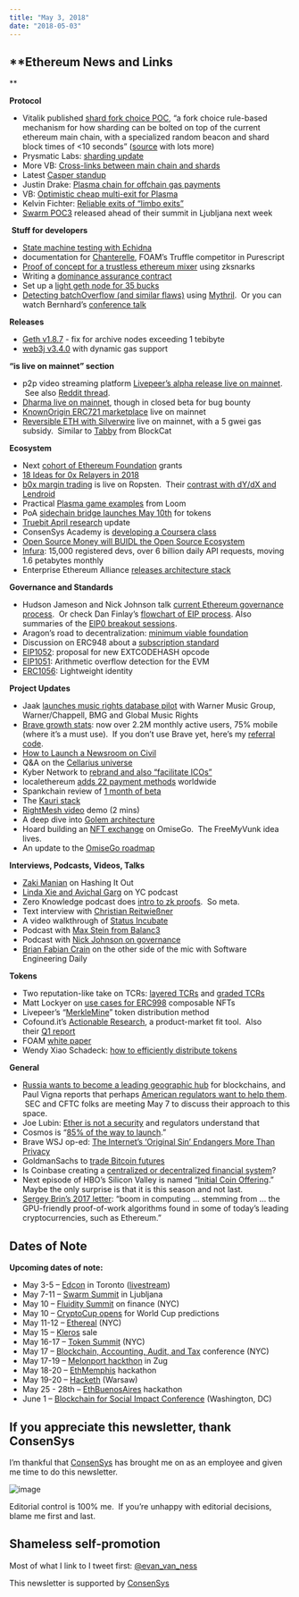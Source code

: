 ```yaml
---
title: "May 3, 2018"
date: "2018-05-03"
---
```


## **Ethereum News and Links  
**

**Protocol**

- Vitalik published [shard fork choice POC](https://t.umblr.com/redirect?z=https%3A%2F%2Fgithub.com%2Fethereum%2Fresearch%2Ftree%2Fmaster%2Fsharding_fork_choice_poc&t=MTU1OTM4NDU3YWFlYzU5OGQzOGJhMmJhM2VkZTY5MWQyMzcyMjY4MSxqTWxhc09Tbw%3D%3D&b=t%3AQ8svKXOQOFn4j1wJ-IeWRA&p=https%3A%2F%2Fwww.weekinethereum.com%2Fpost%2F173550464688%2Fmay-3-2018&m=0), “a fork choice rule-based mechanism for how sharding can be bolted on top of the current ethereum main chain, with a specialized random beacon and shard block times of <10 seconds” ([source](https://t.umblr.com/redirect?z=https%3A%2F%2Fwww.reddit.com%2Fr%2Fethereum%2Fcomments%2F8g1q55%2Fvitalik_teases_sharding_release_on_twitter%2Fdy85pq0%2F%3Fcontext%3D3&t=ZmYxYmI1NDlhMjkwM2Y0Y2RkNWQyZmEwYmE3ZDM4ZDQzYWMwM2M2NixqTWxhc09Tbw%3D%3D&b=t%3AQ8svKXOQOFn4j1wJ-IeWRA&p=https%3A%2F%2Fwww.weekinethereum.com%2Fpost%2F173550464688%2Fmay-3-2018&m=0) with lots more)
- Prysmatic Labs: [sharding update](https://t.umblr.com/redirect?z=https%3A%2F%2Fmedium.com%2Fprysmatic-labs%2Fethereum-sharding-biweekly-development-update-3-prysmatic-labs-fdf07b6400a2&t=NjQ2Zjc1YWU2MWI5YzJiNWFlNTM2OTc1NDgxZmU5N2M4NDc3MGE0NSxqTWxhc09Tbw%3D%3D&b=t%3AQ8svKXOQOFn4j1wJ-IeWRA&p=https%3A%2F%2Fwww.weekinethereum.com%2Fpost%2F173550464688%2Fmay-3-2018&m=0)
- More VB: [Cross-links between main chain and shards](https://t.umblr.com/redirect?z=https%3A%2F%2Fethresear.ch%2Ft%2Fcross-links-between-main-chain-and-shards%2F1860&t=NmU4MmQzYWRkNmY4MmI1ODI3MzRhMjIyYmY1MzFlZDQ0MjMwMTZlNCxqTWxhc09Tbw%3D%3D&b=t%3AQ8svKXOQOFn4j1wJ-IeWRA&p=https%3A%2F%2Fwww.weekinethereum.com%2Fpost%2F173550464688%2Fmay-3-2018&m=0)
- Latest [Casper standup](https://t.umblr.com/redirect?z=https%3A%2F%2Fwww.youtube.com%2Fwatch%3Fv%3DMhTdIRMBJFA&t=ZDZmZWFhNmE5MDVjMWUzNzVlZTZjMmJhOGRjNGYzOTk4Y2ZhODE4MixqTWxhc09Tbw%3D%3D&b=t%3AQ8svKXOQOFn4j1wJ-IeWRA&p=https%3A%2F%2Fwww.weekinethereum.com%2Fpost%2F173550464688%2Fmay-3-2018&m=0)
- Justin Drake: [Plasma chain for offchain gas payments](https://t.umblr.com/redirect?z=https%3A%2F%2Fethresear.ch%2Ft%2Fplasma-chain-for-offchain-gas-payments%2F1859&t=ZjA1MmI4NWEyYWQ2YmNkMjkwODcyNzhhMTRiMTE4N2MzMzA4NWYyOCxqTWxhc09Tbw%3D%3D&b=t%3AQ8svKXOQOFn4j1wJ-IeWRA&p=https%3A%2F%2Fwww.weekinethereum.com%2Fpost%2F173550464688%2Fmay-3-2018&m=0)
- VB: [Optimistic cheap multi-exit for Plasma](https://t.umblr.com/redirect?z=https%3A%2F%2Fethresear.ch%2Ft%2Foptimistic-cheap-multi-exit-for-plasma-cash-or-mvp%2F1893&t=OTJlNTU4ZjNkNDZlNWUyMjM4ZDI0N2M3NWJlMTY4ODcyMjdjYmFhNCxqTWxhc09Tbw%3D%3D&b=t%3AQ8svKXOQOFn4j1wJ-IeWRA&p=https%3A%2F%2Fwww.weekinethereum.com%2Fpost%2F173550464688%2Fmay-3-2018&m=0)
- Kelvin Fichter: [Reliable exits of “limbo exits”](https://t.umblr.com/redirect?z=https%3A%2F%2Fethresear.ch%2Ft%2Freliable-exits-of-withheld-in-flight-transactions-limbo-exits%2F1901&t=YjVjMGY3Y2Q1NTkxOTZhNWFhOTRmOWNlYTNhNTM3NzY1ZmM0MmNiMixqTWxhc09Tbw%3D%3D&b=t%3AQ8svKXOQOFn4j1wJ-IeWRA&p=https%3A%2F%2Fwww.weekinethereum.com%2Fpost%2F173550464688%2Fmay-3-2018&m=0)
- [Swarm POC3](https://t.umblr.com/redirect?z=https%3A%2F%2Fgithub.com%2Fethersphere%2Fgo-ethereum%2Fwiki%2Fswarm-POC3&t=MmI0MzllMThlYzc4OWUyMDYxZTVkN2U4ODA0Yjk4ODQ3MzMxZTBiYyxqTWxhc09Tbw%3D%3D&b=t%3AQ8svKXOQOFn4j1wJ-IeWRA&p=https%3A%2F%2Fwww.weekinethereum.com%2Fpost%2F173550464688%2Fmay-3-2018&m=0) released ahead of their summit in Ljubljana next week

 **Stuff for developers**

- [State machine testing with Echidna](https://t.umblr.com/redirect?z=https%3A%2F%2Fblog.trailofbits.com%2F2018%2F05%2F03%2Fstate-machine-testing-with-echidna%2F&t=NGI0NDU3YWM4MjY5MjhiODdmMTY1M2FlZjI0OGQ4YmNhNzUzYmVjNyxqTWxhc09Tbw%3D%3D&b=t%3AQ8svKXOQOFn4j1wJ-IeWRA&p=https%3A%2F%2Fwww.weekinethereum.com%2Fpost%2F173550464688%2Fmay-3-2018&m=0)
- documentation for [Chanterelle](https://t.umblr.com/redirect?z=https%3A%2F%2Fchanterelle.readthedocs.io%2Fen%2Fstable%2F&t=MWVkZTFhMDQyYmYxNjlkM2FiM2FkMTY3Mzk0MmQ0NGVlMDc4MTZiYSxqTWxhc09Tbw%3D%3D&b=t%3AQ8svKXOQOFn4j1wJ-IeWRA&p=https%3A%2F%2Fwww.weekinethereum.com%2Fpost%2F173550464688%2Fmay-3-2018&m=0), FOAM’s Truffle competitor in Purescript
- [Proof of concept for a trustless ethereum mixer](https://t.umblr.com/redirect?z=https%3A%2F%2Fgithub.com%2FbarryWhiteHat%2Fmiximus&t=NzRlMDFlNGEyZTk4YWYxZjI0NmU3NDFkYzM1ZjY5Mzg2MTU5ZDgzNCxqTWxhc09Tbw%3D%3D&b=t%3AQ8svKXOQOFn4j1wJ-IeWRA&p=https%3A%2F%2Fwww.weekinethereum.com%2Fpost%2F173550464688%2Fmay-3-2018&m=0) using zksnarks
- Writing a [dominance assurance contract](https://t.umblr.com/redirect?z=https%3A%2F%2Fprogramtheblockchain.com%2Fposts%2F2018%2F05%2F01%2Fwriting-a-dominant-assurance-contract%2F&t=MzU2YWIyMDA1YzQ3OTQ3N2RhNTM0NzE2ZmIyMWNlOGY2OTU2MDVkOCxqTWxhc09Tbw%3D%3D&b=t%3AQ8svKXOQOFn4j1wJ-IeWRA&p=https%3A%2F%2Fwww.weekinethereum.com%2Fpost%2F173550464688%2Fmay-3-2018&m=0)
- Set up a [light geth node for 35 bucks](https://t.umblr.com/redirect?z=https%3A%2F%2Fmedium.com%2Fcoinmonks%2Fgoing-fully-decentralized-on-the-cheap-33e6e718131a&t=YWFlNDkzNDdkOWE0YjRmOWM1ZWM3MDg4MmI4ZmYwYjQxZDk4YzI5MyxqTWxhc09Tbw%3D%3D&b=t%3AQ8svKXOQOFn4j1wJ-IeWRA&p=https%3A%2F%2Fwww.weekinethereum.com%2Fpost%2F173550464688%2Fmay-3-2018&m=0)
- [Detecting batchOverflow (and similar flaws)](https://t.umblr.com/redirect?z=https%3A%2F%2Fmedia.consensys.net%2Fdetecting-batchoverflow-and-similar-flaws-in-ethereum-smart-contracts-93cf5a5aaac8&t=NjAwZmQ3ODkwNDVkMzZiNThlNTQxZWM0YzBjMjEyN2U5YzBjY2U2MixqTWxhc09Tbw%3D%3D&b=t%3AQ8svKXOQOFn4j1wJ-IeWRA&p=https%3A%2F%2Fwww.weekinethereum.com%2Fpost%2F173550464688%2Fmay-3-2018&m=0) using [Mythril](https://t.umblr.com/redirect?z=https%3A%2F%2Fgithub.com%2FConsenSys%2Fmythril&t=Yzc2MjI0ZWM2Yzg5MzZmM2Y5NDc2NmEwZmQwY2NiOTBmZDY3M2E5MixqTWxhc09Tbw%3D%3D&b=t%3AQ8svKXOQOFn4j1wJ-IeWRA&p=https%3A%2F%2Fwww.weekinethereum.com%2Fpost%2F173550464688%2Fmay-3-2018&m=0).  Or you can watch Bernhard’s [conference talk](https://t.umblr.com/redirect?z=https%3A%2F%2Fwww.youtube.com%2Fwatch%3Fv%3Diqf6epACgds&t=NTcxMzNlODY3NjJlMTA1Y2E0Mzk0MTM1NDZhZGZlNzI1YjUyM2VjNixqTWxhc09Tbw%3D%3D&b=t%3AQ8svKXOQOFn4j1wJ-IeWRA&p=https%3A%2F%2Fwww.weekinethereum.com%2Fpost%2F173550464688%2Fmay-3-2018&m=0)

**Releases**

- [Geth v1.8.7](https://t.umblr.com/redirect?z=https%3A%2F%2Fgithub.com%2Fethereum%2Fgo-ethereum%2Freleases%2Ftag%2Fv1.8.7&t=NzQyZWEwOTIzYWQ5NjU4NWZhOTA3MmQ1ZWIyMTkxOTdlNThiMWI2NSxqTWxhc09Tbw%3D%3D&b=t%3AQ8svKXOQOFn4j1wJ-IeWRA&p=https%3A%2F%2Fwww.weekinethereum.com%2Fpost%2F173550464688%2Fmay-3-2018&m=0) - fix for archive nodes exceeding 1 tebibyte
- [web3j v3.4.0](https://t.umblr.com/redirect?z=https%3A%2F%2Fgithub.com%2Fweb3j%2Fweb3j%2Freleases%2Ftag%2Fv3.4.0&t=YTYxMDI3MTFmMDhlMDYzOTY5ZjcwZGViMzdiNDVlNjQyOTA0Y2Y5OCxqTWxhc09Tbw%3D%3D&b=t%3AQ8svKXOQOFn4j1wJ-IeWRA&p=https%3A%2F%2Fwww.weekinethereum.com%2Fpost%2F173550464688%2Fmay-3-2018&m=0) with dynamic gas support

**“is live on mainnet” section**

- p2p video streaming platform [Livepeer’s alpha release live on mainnet](https://t.umblr.com/redirect?z=https%3A%2F%2Fmedium.com%2Flivepeer-blog%2Flaunching-the-livepeer-network-50dc7be7840&t=N2ExNTUwMzhhZTBhOGRjMjBjNGQ4MTE1YjhkYTIzMmViMDAwYjM0ZixqTWxhc09Tbw%3D%3D&b=t%3AQ8svKXOQOFn4j1wJ-IeWRA&p=https%3A%2F%2Fwww.weekinethereum.com%2Fpost%2F173550464688%2Fmay-3-2018&m=0).  See also [Reddit thread](https://t.umblr.com/redirect?z=https%3A%2F%2Fwww.reddit.com%2Fr%2Fethereum%2Fcomments%2F8galpd%2Flivepeer_decentralized_live_streaming_just_went%2F&t=ZDNhNzA3ZDBhMWQ4MjZlZjE4ZmM5MWUwYjQ0N2FhNTEzZDA4Y2RiYixqTWxhc09Tbw%3D%3D&b=t%3AQ8svKXOQOFn4j1wJ-IeWRA&p=https%3A%2F%2Fwww.weekinethereum.com%2Fpost%2F173550464688%2Fmay-3-2018&m=0).
- [Dharma live on mainnet](https://t.umblr.com/redirect?z=https%3A%2F%2Fblog.dharma.io%2Fdharma-community-update-1-may-2018-fe194b1d119d&t=YzAzYTkzNmRjOWY0MmE3MDI5N2UwOGQ0YjdlNTY0OWRiZTVjMGJhMCxqTWxhc09Tbw%3D%3D&b=t%3AQ8svKXOQOFn4j1wJ-IeWRA&p=https%3A%2F%2Fwww.weekinethereum.com%2Fpost%2F173550464688%2Fmay-3-2018&m=0), though in closed beta for bug bounty
- [KnownOrigin ERC721 marketplace](https://t.umblr.com/redirect?z=https%3A%2F%2Fwww.reddit.com%2Fr%2Fethdev%2Fcomments%2F8g826w%2Fknownorigin_launches_a_erc721_compliant_digital%2F&t=ZTE1ZmNlYjk4NjA5NzUyZjI5ZmU1ZjY5NmFhYTdiNzdkY2M0MmUxZixqTWxhc09Tbw%3D%3D&b=t%3AQ8svKXOQOFn4j1wJ-IeWRA&p=https%3A%2F%2Fwww.weekinethereum.com%2Fpost%2F173550464688%2Fmay-3-2018&m=0) live on mainnet
- [Reversible ETH with Silverwire](https://t.umblr.com/redirect?z=https%3A%2F%2Finfo.silverwire.io%2F&t=MTdlNDk1ZDg1NzY3ZjcxNjgwZTJmMGY3ZTk4MmNiMzk0MzkzNDU3YyxqTWxhc09Tbw%3D%3D&b=t%3AQ8svKXOQOFn4j1wJ-IeWRA&p=https%3A%2F%2Fwww.weekinethereum.com%2Fpost%2F173550464688%2Fmay-3-2018&m=0) live on mainnet, with a 5 gwei gas subsidy.  Similar to [Tabby](https://t.umblr.com/redirect?z=https%3A%2F%2Ftabby.io%2F&t=ZmNjZWU5YTMwMjMzNjU5MDY0NjU5Zjg4ZDQwNTU4ZjQ2MTYxNTEwZSxqTWxhc09Tbw%3D%3D&b=t%3AQ8svKXOQOFn4j1wJ-IeWRA&p=https%3A%2F%2Fwww.weekinethereum.com%2Fpost%2F173550464688%2Fmay-3-2018&m=0) from BlockCat

**Ecosystem**

- Next [cohort of Ethereum Foundation](https://t.umblr.com/redirect?z=https%3A%2F%2Fblog.ethereum.org%2F2018%2F05%2F02%2Fannouncing-may-2018-cohort-ef-grants%2F&t=ZDZkODlhNTFlZjlhZjhjYWEzMDNhY2E0ZDI4NDY2OGM1MmQ1Y2M1MyxqTWxhc09Tbw%3D%3D&b=t%3AQ8svKXOQOFn4j1wJ-IeWRA&p=https%3A%2F%2Fwww.weekinethereum.com%2Fpost%2F173550464688%2Fmay-3-2018&m=0) grants
- [18 Ideas for 0x Relayers in 2018](https://t.umblr.com/redirect?z=https%3A%2F%2Fblog.0xproject.com%2F18-ideas-for-0x-relayers-in-2018-80a1498b955f&t=NWU2MmRmM2RjZDhiZDE0ZDAzNWM3YzMyNzBhYjkzMjlhYzIzYzY0YSxqTWxhc09Tbw%3D%3D&b=t%3AQ8svKXOQOFn4j1wJ-IeWRA&p=https%3A%2F%2Fwww.weekinethereum.com%2Fpost%2F173550464688%2Fmay-3-2018&m=0)
- [b0x margin trading](https://t.umblr.com/redirect?z=https%3A%2F%2Fportal.b0x.network%2Forders%2F&t=ZTJjOTBjNzljMWMyOWFlMjJjODg1NzI2NjIxNzY1ZTIzYjAyMmE4MSxqTWxhc09Tbw%3D%3D&b=t%3AQ8svKXOQOFn4j1wJ-IeWRA&p=https%3A%2F%2Fwww.weekinethereum.com%2Fpost%2F173550464688%2Fmay-3-2018&m=0) is live on Ropsten.  Their [contrast with dY/dX and Lendroid](https://t.umblr.com/redirect?z=https%3A%2F%2Fmedium.com%2F%40b0xNet%2Fassessment-of-developing-solutions-f26d831f8042&t=ODZmZjM3MzgxZTI0NjM2YjdiZGU1ZjE1ZjA3NGRiZjFmZjBlMGQ4ZSxqTWxhc09Tbw%3D%3D&b=t%3AQ8svKXOQOFn4j1wJ-IeWRA&p=https%3A%2F%2Fwww.weekinethereum.com%2Fpost%2F173550464688%2Fmay-3-2018&m=0)
- Practical [Plasma game examples](https://t.umblr.com/redirect?z=https%3A%2F%2Fmedium.com%2Floom-network%2Fpractical-plasma-volume-i-gaming-9cfd3f971734&t=OGEzNzkwOGFiYmE2NzVjYjJjMDIxZDRhN2NiMDdjNDNlMjVhZWI0ZCxqTWxhc09Tbw%3D%3D&b=t%3AQ8svKXOQOFn4j1wJ-IeWRA&p=https%3A%2F%2Fwww.weekinethereum.com%2Fpost%2F173550464688%2Fmay-3-2018&m=0) from Loom
- PoA [sidechain bridge launches May 10th](https://t.umblr.com/redirect?z=https%3A%2F%2Fmedium.com%2Fpoa-network%2Fintroducing-poa-bridge-and-poa20-55d8b78058ac&t=ZWNmZjNmOGY4MDZjYzA5N2I1OTU5OTVmNDMwNmE0NWYzZDJkODU1MSxqTWxhc09Tbw%3D%3D&b=t%3AQ8svKXOQOFn4j1wJ-IeWRA&p=https%3A%2F%2Fwww.weekinethereum.com%2Fpost%2F173550464688%2Fmay-3-2018&m=0) for tokens
- [Truebit April research](https://t.umblr.com/redirect?z=https%3A%2F%2Fmedium.com%2Ftruebit%2Ftruebit-april-update-9922c477b2c1&t=ZjUwYTI4YTc0NzRjMDIyODM2NGU1NTIyZDY5NmY1ZDA3MWRjNDJiYSxqTWxhc09Tbw%3D%3D&b=t%3AQ8svKXOQOFn4j1wJ-IeWRA&p=https%3A%2F%2Fwww.weekinethereum.com%2Fpost%2F173550464688%2Fmay-3-2018&m=0) update
- ConsenSys Academy is [developing a Coursera class](https://t.umblr.com/redirect?z=https%3A%2F%2Fmedium.com%2F%40Cons_Academy%2Fconsensys-signs-partnership-with-coursera-to-offer-foundational-blockchain-course-b4e963a1823e&t=MWM1YzU1ZDdmZTUxMWViNmQ5NjlmZTlkMzAyZjJmYmFmYTlmNDc3MixqTWxhc09Tbw%3D%3D&b=t%3AQ8svKXOQOFn4j1wJ-IeWRA&p=https%3A%2F%2Fwww.weekinethereum.com%2Fpost%2F173550464688%2Fmay-3-2018&m=0)
- [Open Source Money will BUIDL the Open Source Ecosystem](https://t.umblr.com/redirect?z=https%3A%2F%2Fmedium.com%2Fgitcoin%2Fopen-source-money-will-buidl-the-open-source-ecosystem-f4169def8748&t=YzJhMzljNTUzYzJjNGY1MGMxZGQ5Nzg4ODYxMWJjYzYwNDNmYmU3NSxqTWxhc09Tbw%3D%3D&b=t%3AQ8svKXOQOFn4j1wJ-IeWRA&p=https%3A%2F%2Fwww.weekinethereum.com%2Fpost%2F173550464688%2Fmay-3-2018&m=0)
- [Infura](https://t.umblr.com/redirect?z=https%3A%2F%2Fmedia.consensys.net%2Fwhy-infura-is-the-secret-weapon-of-ethereum-infrastructure-af6fc7c77052&t=ODI2Y2ZjMGZmMmQ1NTM5ZTk4NDkyNTAzYjQ1ZmIwZTkzNzY0MDNlOSxqTWxhc09Tbw%3D%3D&b=t%3AQ8svKXOQOFn4j1wJ-IeWRA&p=https%3A%2F%2Fwww.weekinethereum.com%2Fpost%2F173550464688%2Fmay-3-2018&m=0): 15,000 registered devs, over 6 billion daily API requests, moving 1.6 petabytes monthly
- Enterprise Ethereum Alliance [releases architecture stack](https://t.umblr.com/redirect?z=https%3A%2F%2Fentethalliance.org%2Fenterprise-ethereum-alliance-advances-web-3-0-era-public-release-enterprise-ethereum-architecture-stack%2F&t=YTU0ZDNmNzNkMDRlYTgwZDQ5MjBlZTZkYTNlZWUxZTdlMzEyMGY1NixqTWxhc09Tbw%3D%3D&b=t%3AQ8svKXOQOFn4j1wJ-IeWRA&p=https%3A%2F%2Fwww.weekinethereum.com%2Fpost%2F173550464688%2Fmay-3-2018&m=0)

**Governance and Standards**

- Hudson Jameson and Nick Johnson talk [current Ethereum governance process](https://t.umblr.com/redirect?z=https%3A%2F%2Fwww.youtube.com%2Fwatch%3Fv%3DVJ3r52T7HV8&t=MTljMjNlNjkzNjdjZmNlODMxZGM1ZjFmYzYzYTAzZTY5YzJjNjQ0YyxqTWxhc09Tbw%3D%3D&b=t%3AQ8svKXOQOFn4j1wJ-IeWRA&p=https%3A%2F%2Fwww.weekinethereum.com%2Fpost%2F173550464688%2Fmay-3-2018&m=0).  Or check Dan Finlay’s [flowchart of EIP process](https://t.umblr.com/redirect?z=https%3A%2F%2Fpbs.twimg.com%2Fmedia%2FDcKW-GlXUAAMsR0.jpg%3Alarge&t=ZDYxNzkyNjgxZjU3YWI5MDBhZDNhNDkxM2I1ZTNmYmViMzEyYmYwYixqTWxhc09Tbw%3D%3D&b=t%3AQ8svKXOQOFn4j1wJ-IeWRA&p=https%3A%2F%2Fwww.weekinethereum.com%2Fpost%2F173550464688%2Fmay-3-2018&m=0). Also summaries of the [EIP0 breakout sessions](https://t.umblr.com/redirect?z=https%3A%2F%2Fwww.youtube.com%2Fwatch%3Fv%3DAe-yPzqHJ1Q&t=NjA2YzA5OTFiYzc4ZWNkNzg1Yzk0MmJmZDhhM2UyZjRiZDM1OTAxMSxqTWxhc09Tbw%3D%3D&b=t%3AQ8svKXOQOFn4j1wJ-IeWRA&p=https%3A%2F%2Fwww.weekinethereum.com%2Fpost%2F173550464688%2Fmay-3-2018&m=0).
- Aragon’s road to decentralization: [minimum viable foundation](https://t.umblr.com/redirect?z=https%3A%2F%2Fblog.aragon.one%2Fdecentralizing-aragons-development-ii-minimum-viable-foundation-8ec1f9a13ebc&t=MmIxYWRkNTdmZWVmYWYzODI4YmYyNmU3ZTA5YTFhZmQ4ZjEwYjI4YixqTWxhc09Tbw%3D%3D&b=t%3AQ8svKXOQOFn4j1wJ-IeWRA&p=https%3A%2F%2Fwww.weekinethereum.com%2Fpost%2F173550464688%2Fmay-3-2018&m=0)
- Discussion on ERC948 about a [subscription standard](https://t.umblr.com/redirect?z=https%3A%2F%2Fgithub.com%2Fethereum%2FEIPs%2Fissues%2F948&t=M2EzM2UxYzNjN2MwYTU0NGVjMTM0Y2Y1ZmUzZWUxMTg2ZTg0OWQ0MSxqTWxhc09Tbw%3D%3D&b=t%3AQ8svKXOQOFn4j1wJ-IeWRA&p=https%3A%2F%2Fwww.weekinethereum.com%2Fpost%2F173550464688%2Fmay-3-2018&m=0)
- [EIP1052](https://t.umblr.com/redirect?z=https%3A%2F%2Fgithub.com%2Fethereum%2FEIPs%2Fpull%2F1052&t=MTFjOWYxODBkODNmZjg0N2E3ZjQ5YTAyZWMxYTlhZjBkM2UyYThjZixqTWxhc09Tbw%3D%3D&b=t%3AQ8svKXOQOFn4j1wJ-IeWRA&p=https%3A%2F%2Fwww.weekinethereum.com%2Fpost%2F173550464688%2Fmay-3-2018&m=0): proposal for new EXTCODEHASH opcode
- [EIP1051](https://t.umblr.com/redirect?z=https%3A%2F%2Fgithub.com%2Fethereum%2FEIPs%2Fpull%2F1051&t=MDk5NzZhZTc2ZDdhZTQyNGVlMjJkNjFlNzZjNGI4ZjQ4ZjZlOTgwNixqTWxhc09Tbw%3D%3D&b=t%3AQ8svKXOQOFn4j1wJ-IeWRA&p=https%3A%2F%2Fwww.weekinethereum.com%2Fpost%2F173550464688%2Fmay-3-2018&m=0): Arithmetic overflow detection for the EVM
- [ERC1056](https://t.umblr.com/redirect?z=https%3A%2F%2Fgithub.com%2Fethereum%2FEIPs%2Fissues%2F1056&t=MDAwNzZmODlhNzgwYTI3ZjRjOTFmNTY2NjFmNzRmMjU0MDExYTAxZSxqTWxhc09Tbw%3D%3D&b=t%3AQ8svKXOQOFn4j1wJ-IeWRA&p=https%3A%2F%2Fwww.weekinethereum.com%2Fpost%2F173550464688%2Fmay-3-2018&m=0): Lightweight identity

**Project Updates**

- Jaak [launches music rights database pilot](https://t.umblr.com/redirect?z=https%3A%2F%2Fwww.musicbusinessworldwide.com%2Fglobal-music-rights-database-pilot-launched-with-top-music-companies%2F&t=YTYxNTIzODNiNDhjMDRmZjEwMTNiNDM2YmNlYTAzODkzYWQyZTIxOSxqTWxhc09Tbw%3D%3D&b=t%3AQ8svKXOQOFn4j1wJ-IeWRA&p=https%3A%2F%2Fwww.weekinethereum.com%2Fpost%2F173550464688%2Fmay-3-2018&m=0) with Warner Music Group, Warner/Chappell, BMG and Global Music Rights
- [Brave growth stats](https://t.umblr.com/redirect?z=https%3A%2F%2Fbasicattentiontoken.org%2Fbrave-update-partners-creators-users-and-growth-april-2018%2F&t=YTRiYTQxNzE1MTI2ZTZjMjUwZDBmNzZlMTQyMGQyOGRkNzMwYTFkNSxqTWxhc09Tbw%3D%3D&b=t%3AQ8svKXOQOFn4j1wJ-IeWRA&p=https%3A%2F%2Fwww.weekinethereum.com%2Fpost%2F173550464688%2Fmay-3-2018&m=0): now over 2.2M monthly active users, 75% mobile (where it’s a must use).  If you don’t use Brave yet, here’s my [referral code](https://t.umblr.com/redirect?z=https%3A%2F%2Fwww.brave.com%2Fwee334&t=N2NiOWJlMTliNTBjMDljNjVhYjIxNWVmZDRiNGQyMjQwMDJiYjY2MixqTWxhc09Tbw%3D%3D&b=t%3AQ8svKXOQOFn4j1wJ-IeWRA&p=https%3A%2F%2Fwww.weekinethereum.com%2Fpost%2F173550464688%2Fmay-3-2018&m=0).
- [How to Launch a Newsroom on Civil](https://t.umblr.com/redirect?z=https%3A%2F%2Fblog.joincivil.com%2Fhow-to-launch-a-newsroom-on-civil-and-thoughts-on-community-driven-checks-and-balances-f0864680685b&t=NWZjMjkzMWI4ZGY2Mjg1ZjFkMDUxMWY1MGMyMmFkYzczMTM1ZmM3YSxqTWxhc09Tbw%3D%3D&b=t%3AQ8svKXOQOFn4j1wJ-IeWRA&p=https%3A%2F%2Fwww.weekinethereum.com%2Fpost%2F173550464688%2Fmay-3-2018&m=0)
- Q&A on the [Cellarius universe](https://t.umblr.com/redirect?z=https%3A%2F%2Fmedia.consensys.net%2Fenter-cellarius-a-transmedia-universe-100-years-in-the-future-476876a27522&t=YjM4NGU5M2M2NmVlZjVkM2U2ZDk1YTQ4YTY3NzI1ZGFiYTUxMzAxMSxqTWxhc09Tbw%3D%3D&b=t%3AQ8svKXOQOFn4j1wJ-IeWRA&p=https%3A%2F%2Fwww.weekinethereum.com%2Fpost%2F173550464688%2Fmay-3-2018&m=0)
- Kyber Network to [rebrand and also “facilitate ICOs”](https://t.umblr.com/redirect?z=https%3A%2F%2Fblog.kyber.network%2Fletter-from-the-ceo-89816829d147&t=YWIxYjZlMDQyMGIzMTk3OWVjMThkODYxMGE4ZTQ2NTQwZGY5NmM1NCxqTWxhc09Tbw%3D%3D&b=t%3AQ8svKXOQOFn4j1wJ-IeWRA&p=https%3A%2F%2Fwww.weekinethereum.com%2Fpost%2F173550464688%2Fmay-3-2018&m=0)
- localethereum [adds 22 payment methods](https://t.umblr.com/redirect?z=https%3A%2F%2Fblog.localethereum.com%2Fnew-payment-methods%2F&t=ZjJiMzNlOTU1MzAzZjVmNjU0Y2JkNmVjYjlkZmEyOWUzMGMzNTVmMCxqTWxhc09Tbw%3D%3D&b=t%3AQ8svKXOQOFn4j1wJ-IeWRA&p=https%3A%2F%2Fwww.weekinethereum.com%2Fpost%2F173550464688%2Fmay-3-2018&m=0) worldwide
- Spankchain review of [1 month of beta](https://t.umblr.com/redirect?z=https%3A%2F%2Fmedium.com%2Fspankchain%2Fspankchains-camsite-beta-1-month-review-3e95260dbe3a&t=OTA4YjM3YjYyZjk3NzcwMGUxOWFmNThhOTJlMTAxMmNkMGI5ZTU5YixqTWxhc09Tbw%3D%3D&b=t%3AQ8svKXOQOFn4j1wJ-IeWRA&p=https%3A%2F%2Fwww.weekinethereum.com%2Fpost%2F173550464688%2Fmay-3-2018&m=0)
- The [Kauri stack](https://t.umblr.com/redirect?z=https%3A%2F%2Fmedia.consensys.net%2Fthe-kauri-stack-bd8ba05a845c&t=ODgxYzI5OTQ0NGNhODViYWUxMDc0MmU2ZTg0NTNhNjRmMjNjNzZlNCxqTWxhc09Tbw%3D%3D&b=t%3AQ8svKXOQOFn4j1wJ-IeWRA&p=https%3A%2F%2Fwww.weekinethereum.com%2Fpost%2F173550464688%2Fmay-3-2018&m=0)
- [RightMesh video](https://t.umblr.com/redirect?z=https%3A%2F%2Fwww.youtube.com%2Fwatch%3Fv%3DEnK402oWuso&t=NzEzZWIwYmRmOTI2MTRkMjkyZGIyYzg0MTY1NThhN2FkZWJhODU2YixqTWxhc09Tbw%3D%3D&b=t%3AQ8svKXOQOFn4j1wJ-IeWRA&p=https%3A%2F%2Fwww.weekinethereum.com%2Fpost%2F173550464688%2Fmay-3-2018&m=0) demo (2 mins)
- A deep dive into [Golem architecture](https://t.umblr.com/redirect?z=https%3A%2F%2Fblog.golemproject.net%2Fslides-a-deep-dive-into-the-golem-architecture-4dd7e068d884&t=ZjFmMzBmNTY1YjU1MjA2M2MxYmQ4YTliY2Q1ZTE1NmNmNGVkMTZiMSxqTWxhc09Tbw%3D%3D&b=t%3AQ8svKXOQOFn4j1wJ-IeWRA&p=https%3A%2F%2Fwww.weekinethereum.com%2Fpost%2F173550464688%2Fmay-3-2018&m=0)
- Hoard building an [NFT exchange](https://t.umblr.com/redirect?z=https%3A%2F%2Fblog.hoard.exchange%2Fomisego-hoard-creating-a-truly-seamless-game-marketplace-bdebe1b2d272&t=MzA4ZmM1MmJkMTNhYzYwOThiMDkxZTgxYTY0MzBhZTg2NDE3MmU0MSxqTWxhc09Tbw%3D%3D&b=t%3AQ8svKXOQOFn4j1wJ-IeWRA&p=https%3A%2F%2Fwww.weekinethereum.com%2Fpost%2F173550464688%2Fmay-3-2018&m=0) on OmiseGo.  The FreeMyVunk idea lives.
- An update to the [OmiseGo roadmap](https://t.umblr.com/redirect?z=https%3A%2F%2Fwww.reddit.com%2Fr%2Fomise_go%2Fcomments%2F8fj3c2%2Ffrom_the_april_progress_update_i_have_a_few%2Fdy56uml%2F&t=NmUzZmQ3MWRjYzg1MmNmOTVkZGM3OTk0MDRkMDU3MDBkN2EwYTJiNCxqTWxhc09Tbw%3D%3D&b=t%3AQ8svKXOQOFn4j1wJ-IeWRA&p=https%3A%2F%2Fwww.weekinethereum.com%2Fpost%2F173550464688%2Fmay-3-2018&m=0)

**Interviews, Podcasts, Videos, Talks** 

- [Zaki Manian](https://t.umblr.com/redirect?z=http%3A%2F%2Fthebitcoinpodcast.com%2Fhashing-it-out-5%2F&t=NDdjMmMxOWU1NmQ3NGM5ZGFiMmZkZGQxNGE5MThmZWFjNmQ2ZTEyZixqTWxhc09Tbw%3D%3D&b=t%3AQ8svKXOQOFn4j1wJ-IeWRA&p=https%3A%2F%2Fwww.weekinethereum.com%2Fpost%2F173550464688%2Fmay-3-2018&m=0) on Hashing It Out
- [Linda Xie and Avichal Garg](https://t.umblr.com/redirect?z=https%3A%2F%2Fblog.ycombinator.com%2Fcrypto-investors-linda-xie-and-avichal-garg-on-opportunities-use-cases-and-regulation%2F&t=YTViNWJjYWNlODlmNTc4ODhlM2YyYWZmMmQyNThkNGY2ZmQwNWFmMyxqTWxhc09Tbw%3D%3D&b=t%3AQ8svKXOQOFn4j1wJ-IeWRA&p=https%3A%2F%2Fwww.weekinethereum.com%2Fpost%2F173550464688%2Fmay-3-2018&m=0) on YC podcast
- Zero Knowledge podcast does [intro to zk proofs](https://t.umblr.com/redirect?z=http%3A%2F%2Fwww.zeroknowledge.fm%2F21&t=Mzc2NWNmYTFhNjdjMzg1NTE0NmI3OWYyYzQzMmY1MjBkNmM3NjVhZCxqTWxhc09Tbw%3D%3D&b=t%3AQ8svKXOQOFn4j1wJ-IeWRA&p=https%3A%2F%2Fwww.weekinethereum.com%2Fpost%2F173550464688%2Fmay-3-2018&m=0).  So meta.
- Text interview with [Christian Reitwießner](https://t.umblr.com/redirect?z=https%3A%2F%2Fwww.linuxcareer.com%2Fextremely-high-demand-for-ethereum-skills-interview-with-team-leader-at-ethereum&t=YTFiMGI0YTUyYTliNWEwZWM5NTU3Yjg0NzM0YmVjNjNlOThkYzM0NSxqTWxhc09Tbw%3D%3D&b=t%3AQ8svKXOQOFn4j1wJ-IeWRA&p=https%3A%2F%2Fwww.weekinethereum.com%2Fpost%2F173550464688%2Fmay-3-2018&m=0)
- A video walkthrough of [Status Incubate](https://t.umblr.com/redirect?z=https%3A%2F%2Fwww.youtube.com%2Fwatch%3Ftime_continue%3D1%26v%3DJ9AYxo-N3wI&t=OTRjMTBhY2RiODFmNDhhYjBlNmJmMWI0ZTdjY2JhNDEwZTM5OGI4OSxqTWxhc09Tbw%3D%3D&b=t%3AQ8svKXOQOFn4j1wJ-IeWRA&p=https%3A%2F%2Fwww.weekinethereum.com%2Fpost%2F173550464688%2Fmay-3-2018&m=0)
- Podcast with [Max Stein from Balanc3](https://t.umblr.com/redirect?z=https%3A%2F%2Fctrlshift.co%2F2018%2F04%2F30%2Fa-conversation-with-max-stein-balanc3-podcast&t=Y2VlYzc3OTRkMWMzYjZkOTRhYTBhOGIyZWI0YjE3YTIwMGExNTY2NixqTWxhc09Tbw%3D%3D&b=t%3AQ8svKXOQOFn4j1wJ-IeWRA&p=https%3A%2F%2Fwww.weekinethereum.com%2Fpost%2F173550464688%2Fmay-3-2018&m=0)
- Podcast with [Nick Johnson on governance](https://t.co/fCVf2ovpYs)
- [Brian Fabian Crain](https://t.umblr.com/redirect?z=https%3A%2F%2Fsoftwareengineeringdaily.com%2F2018%2F04%2F30%2Fepicenter-cryptocurrencies-with-brian-fabian-crain%2F&t=NTg3ODg2MzJkYmQ2MjQ2YWNmZThlMjU2YmVmZTYzMjQwM2RjYjI3OSxqTWxhc09Tbw%3D%3D&b=t%3AQ8svKXOQOFn4j1wJ-IeWRA&p=https%3A%2F%2Fwww.weekinethereum.com%2Fpost%2F173550464688%2Fmay-3-2018&m=0) on the other side of the mic with Software Engineering Daily

**Tokens** 

- Two reputation-like take on TCRs: [layered TCRs](https://t.umblr.com/redirect?z=https%3A%2F%2Fblog.oceanprotocol.com%2Fthe-layered-tcr-56cc5b4cdc45&t=MWYxNTc0MjRmMzVjYjYyNDk5NDhhMDYzM2VjYTBiNjczN2Q2M2UwNSxqTWxhc09Tbw%3D%3D&b=t%3AQ8svKXOQOFn4j1wJ-IeWRA&p=https%3A%2F%2Fwww.weekinethereum.com%2Fpost%2F173550464688%2Fmay-3-2018&m=0) and [graded TCRs](https://t.umblr.com/redirect?z=https%3A%2F%2Fmedium.com%2F%40sebastian.gajek%2Fgraded-token-curated-decisions-with-up-downvoting-designing-cryptoeconomic-ranking-and-2ce7c000bb51&t=OTliNTE5NTlmMDQxNmU3YzNhYzcyYjEwODE2NDdmYmQ5YTdjYzhiOSxqTWxhc09Tbw%3D%3D&b=t%3AQ8svKXOQOFn4j1wJ-IeWRA&p=https%3A%2F%2Fwww.weekinethereum.com%2Fpost%2F173550464688%2Fmay-3-2018&m=0)
- Matt Lockyer on [use cases for ERC998](https://t.umblr.com/redirect?z=https%3A%2F%2Fmedium.com%2F%40mattdlockyer%2Fcrypto-composables-building-blocks-and-applications-65902709298c&t=ZjBlZjA2YTcxZTBjZjY3NjAxNWQ5ZmJkMDE2ZmZjZjEwMmMyYjJmZixqTWxhc09Tbw%3D%3D&b=t%3AQ8svKXOQOFn4j1wJ-IeWRA&p=https%3A%2F%2Fwww.weekinethereum.com%2Fpost%2F173550464688%2Fmay-3-2018&m=0) composable NFTs
- Livepeer’s “[MerkleMine](https://t.umblr.com/redirect?z=https%3A%2F%2Flivepeer.org%2Fparticipate%2F&t=MTlkZDg2YzFlODBkYzA4MGZlMzAxMGMzYjMwNjcwYjE0ZDc4ODc5YyxqTWxhc09Tbw%3D%3D&b=t%3AQ8svKXOQOFn4j1wJ-IeWRA&p=https%3A%2F%2Fwww.weekinethereum.com%2Fpost%2F173550464688%2Fmay-3-2018&m=0)” token distribution method
- Cofound.it’s [Actionable Research](https://t.umblr.com/redirect?z=https%3A%2F%2Fblog.cofound.it%2Fintroducing-cofound-it-actionable-research-the-ultimate-product-market-fit-tool-54ba83c0520b&t=MzEyNmM5NGE3NTJiMDNhMDc3NjdjN2ZkNmU2YzlhN2ZlNzA2NTk4NyxqTWxhc09Tbw%3D%3D&b=t%3AQ8svKXOQOFn4j1wJ-IeWRA&p=https%3A%2F%2Fwww.weekinethereum.com%2Fpost%2F173550464688%2Fmay-3-2018&m=0), a product-market fit tool.  Also their [Q1 report](https://t.umblr.com/redirect?z=https%3A%2F%2Fblog.cofound.it%2Fcofound-it-quarterly-report-q1-2018-86e50960513e&t=MzM5NjcxMjlmMmU3NWZlOWQxYjk4OTU1OTAyYzMyMDMxMGU0MWYwNSxqTWxhc09Tbw%3D%3D&b=t%3AQ8svKXOQOFn4j1wJ-IeWRA&p=https%3A%2F%2Fwww.weekinethereum.com%2Fpost%2F173550464688%2Fmay-3-2018&m=0)
- FOAM [white paper](https://t.umblr.com/redirect?z=https%3A%2F%2Fblog.foam.space%2Ffoam-white-paper-release-the-consensus-driven-map-of-the-world-da6da1b15325&t=ODgwNjJjNjNhNWIxNDc4YmRiNjhiZGVmOTliOTU1YjBmZWE4Y2ZiYyxqTWxhc09Tbw%3D%3D&b=t%3AQ8svKXOQOFn4j1wJ-IeWRA&p=https%3A%2F%2Fwww.weekinethereum.com%2Fpost%2F173550464688%2Fmay-3-2018&m=0)
- Wendy Xiao Schadeck: [how to efficiently distribute tokens](https://t.umblr.com/redirect?z=https%3A%2F%2Fmedium.com%2F%40wen_xs%2Fhow-to-efficiently-distribute-network-tokens-75094bc1daa6&t=OWUxNWEwODk1ODgzYTJlNmJjZjRmNDA5ZDQ4MWJjZDhiMWZiOTJhNCxqTWxhc09Tbw%3D%3D&b=t%3AQ8svKXOQOFn4j1wJ-IeWRA&p=https%3A%2F%2Fwww.weekinethereum.com%2Fpost%2F173550464688%2Fmay-3-2018&m=0)

**General**

- [Russia wants to become a leading geographic hub](https://t.umblr.com/redirect?z=https%3A%2F%2Fwww.nytimes.com%2F2018%2F04%2F29%2Ftechnology%2Fblockchain-iso-russian-spies.html&t=NGI1OWQ5NWI0M2UwZWQxYzMwZWRiNzgxZTJhZWYwNGY5YTVlMWMyZixqTWxhc09Tbw%3D%3D&b=t%3AQ8svKXOQOFn4j1wJ-IeWRA&p=https%3A%2F%2Fwww.weekinethereum.com%2Fpost%2F173550464688%2Fmay-3-2018&m=0) for blockchains, and Paul Vigna reports that perhaps [American regulators want to help them](https://t.umblr.com/redirect?z=http%3A%2F%2Farchive.is%2Fd0tC3&t=OTA4NTk3YTkzMDhiYmJmNzkwNmQ1MTI2NTA2ZWUxZjg5ZmIwZTc4ZSxqTWxhc09Tbw%3D%3D&b=t%3AQ8svKXOQOFn4j1wJ-IeWRA&p=https%3A%2F%2Fwww.weekinethereum.com%2Fpost%2F173550464688%2Fmay-3-2018&m=0).  SEC and CFTC folks are meeting May 7 to discuss their approach to this space.
- Joe Lubin: [Ether is not a security](https://t.umblr.com/redirect?z=https%3A%2F%2Fwww.thestreet.com%2Finvesting%2Fbitcoin%2Fethereum-co-founder-says-ehter-is-not-a-security-14575717&t=OTg3ZGUwZmM5NGFmYmM4ZjhkZGQ1MmFlNTUxZDU3Y2E4NDA0NzAyMSxqTWxhc09Tbw%3D%3D&b=t%3AQ8svKXOQOFn4j1wJ-IeWRA&p=https%3A%2F%2Fwww.weekinethereum.com%2Fpost%2F173550464688%2Fmay-3-2018&m=0) and regulators understand that
- Cosmos is “[85% of the way to launch](https://t.umblr.com/redirect?z=https%3A%2F%2Fblog.cosmos.network%2Flatest-in-cosmos-april-community-update-fbeb80c69da8&t=YjZmZmE2ZmNlMTcxMTQzZmE3NjYwYWI1MTBjODc3ZmU4M2FlZmIwNixqTWxhc09Tbw%3D%3D&b=t%3AQ8svKXOQOFn4j1wJ-IeWRA&p=https%3A%2F%2Fwww.weekinethereum.com%2Fpost%2F173550464688%2Fmay-3-2018&m=0).”
- Brave WSJ op-ed: [The Internet’s ‘Original Sin’ Endangers More Than Privacy](https://t.umblr.com/redirect?z=http%3A%2F%2Farchive.is%2FXGqsS&t=ZTg3YTIxZDJhMDIyNjMyZWIzODQyMTY0MzBkNWI2OGNjMzQ2ZjJkZCxqTWxhc09Tbw%3D%3D&b=t%3AQ8svKXOQOFn4j1wJ-IeWRA&p=https%3A%2F%2Fwww.weekinethereum.com%2Fpost%2F173550464688%2Fmay-3-2018&m=0)
- GoldmanSachs to [trade Bitcoin futures](https://t.umblr.com/redirect?z=https%3A%2F%2Fwww.nytimes.com%2F2018%2F05%2F02%2Ftechnology%2Fbitcoin-goldman-sachs.html&t=OWU1MmNiNjE2OTBiMDVlNjA4MDVjYmZlMGYzMDBmYjkxNzA5ZjRjNSxqTWxhc09Tbw%3D%3D&b=t%3AQ8svKXOQOFn4j1wJ-IeWRA&p=https%3A%2F%2Fwww.weekinethereum.com%2Fpost%2F173550464688%2Fmay-3-2018&m=0)
- Is Coinbase creating a [centralized or decentralized financial system](https://t.umblr.com/redirect?z=https%3A%2F%2Fmedium.com%2F%40barmstrong%2Fis-coinbase-creating-a-centralized-or-decentralized-financial-system-80979154b356&t=ZWFkN2YwODhkOTNmMmMyZTYyYWU1MTQ3YjA0ODU5YWNjYjBmZmVjOCxqTWxhc09Tbw%3D%3D&b=t%3AQ8svKXOQOFn4j1wJ-IeWRA&p=https%3A%2F%2Fwww.weekinethereum.com%2Fpost%2F173550464688%2Fmay-3-2018&m=0)?
- Next episode of HBO’s Silicon Valley is named “[Initial Coin Offering](https://t.umblr.com/redirect?z=https%3A%2F%2Fwww.youtube.com%2Fwatch%3Fv%3DzF87k5opi0U&t=MWRjMmE3MzRkOWNiMDg3OTk2ZTZmYWQ2MjA1ODRhMWZlMTBkMjIzYyxqTWxhc09Tbw%3D%3D&b=t%3AQ8svKXOQOFn4j1wJ-IeWRA&p=https%3A%2F%2Fwww.weekinethereum.com%2Fpost%2F173550464688%2Fmay-3-2018&m=0).” Maybe the only surprise is that it is this season and not last.
- [Sergey Brin’s 2017 letter](https://t.umblr.com/redirect?z=https%3A%2F%2Fabc.xyz%2Finvestor%2Ffounders-letters%2F2017%2Findex.html&t=MDliMDQ2NDJjMmZjYTFmZDU2ZmJlMzY1YmFiZjExMzNjMjE0YzA5NSxqTWxhc09Tbw%3D%3D&b=t%3AQ8svKXOQOFn4j1wJ-IeWRA&p=https%3A%2F%2Fwww.weekinethereum.com%2Fpost%2F173550464688%2Fmay-3-2018&m=0): “boom in computing … stemming from … the GPU-friendly proof-of-work algorithms found in some of today’s leading cryptocurrencies, such as Ethereum.”

## Dates of Note

**Upcoming dates of note:**

- May 3-5 – [Edcon](https://t.umblr.com/redirect?z=https%3A%2F%2Fedcon.io%2F&t=YmNkMTA3NzVjMzM5ZjNlZTMwYmVhNGEzNjJlOTQ4NTBlNzZhOTM5ZixqTWxhc09Tbw%3D%3D&b=t%3AQ8svKXOQOFn4j1wJ-IeWRA&p=https%3A%2F%2Fwww.weekinethereum.com%2Fpost%2F173550464688%2Fmay-3-2018&m=0) in Toronto ([livestream](https://t.umblr.com/redirect?z=https%3A%2F%2Fwww.youtube.com%2Fwatch%3Fv%3DvlLFQqfgOPk&t=Nzg0MTQzYTkwMTJiOGUzNWM1MTdkZjFiY2I3Y2FlNTYwNmU3OTdkNCxqTWxhc09Tbw%3D%3D&b=t%3AQ8svKXOQOFn4j1wJ-IeWRA&p=https%3A%2F%2Fwww.weekinethereum.com%2Fpost%2F173550464688%2Fmay-3-2018&m=0))
- May 7-11 – [Swarm Summit](https://t.umblr.com/redirect?z=https%3A%2F%2Fethersphere.github.io%2Fswarm-summit-2018%2F&t=YTk4ZTRkYWY3NDE1ODdmNGFhMmVhNmQzNjc0YzRhN2UyZjU3NGI1NCxqTWxhc09Tbw%3D%3D&b=t%3AQ8svKXOQOFn4j1wJ-IeWRA&p=https%3A%2F%2Fwww.weekinethereum.com%2Fpost%2F173550464688%2Fmay-3-2018&m=0) in Ljubljana
- May 10 – [Fluidity Summit](https://t.umblr.com/redirect?z=https%3A%2F%2Fwww.fluiditysummit.io%2F&t=MjE4ODAzMDg5OGQ2YzAxNTBjMTdhYzkzYjI1ZTU4NmNmNTExYTllYSxqTWxhc09Tbw%3D%3D&b=t%3AQ8svKXOQOFn4j1wJ-IeWRA&p=https%3A%2F%2Fwww.weekinethereum.com%2Fpost%2F173550464688%2Fmay-3-2018&m=0) on finance (NYC)
- May 10 – [CryptoCup opens](https://t.umblr.com/redirect?z=https%3A%2F%2Fwww.cryptocup.io%2F&t=Zjk3ZjA4Y2NkZGYzY2VhOTcxNGM2ODQwNTk2ZTUxNDc2NGJhNjgyYyxqTWxhc09Tbw%3D%3D&b=t%3AQ8svKXOQOFn4j1wJ-IeWRA&p=https%3A%2F%2Fwww.weekinethereum.com%2Fpost%2F173550464688%2Fmay-3-2018&m=0) for World Cup predictions
- May 11-12 – [Ethereal](https://t.umblr.com/redirect?z=https%3A%2F%2Fetherealsummit.com%2F&t=YWNlZjQxM2JhMDEzMjdiMjNjNWI4OTQ1MGJjZWMwOGRmNTM5ZDAyYSxqTWxhc09Tbw%3D%3D&b=t%3AQ8svKXOQOFn4j1wJ-IeWRA&p=https%3A%2F%2Fwww.weekinethereum.com%2Fpost%2F173550464688%2Fmay-3-2018&m=0) (NYC)
- May 15 – [Kleros](https://t.umblr.com/redirect?z=https%3A%2F%2Fkleros.io&t=N2RjY2M3MzM5YWU1NDg5NjU1YTRhYzE3ZDYzYWQ2NDI1MWJhMTI4YyxqTWxhc09Tbw%3D%3D&b=t%3AQ8svKXOQOFn4j1wJ-IeWRA&p=https%3A%2F%2Fwww.weekinethereum.com%2Fpost%2F173550464688%2Fmay-3-2018&m=0) sale
- May 16-17 – [Token Summit](https://t.umblr.com/redirect?z=http%3A%2F%2Ftokensummit.com%2F&t=OTgwODg0YzI3MTQ4ZGI3MGEzZjIwNGZiZDk3MjFmODdjOWMyNzA0NyxqTWxhc09Tbw%3D%3D&b=t%3AQ8svKXOQOFn4j1wJ-IeWRA&p=https%3A%2F%2Fwww.weekinethereum.com%2Fpost%2F173550464688%2Fmay-3-2018&m=0) (NYC)
- May 17 – [Blockchain, Accounting, Audit, and Tax](https://t.umblr.com/redirect?z=https%3A%2F%2Fevents.accountingblockchain.net%2F&t=NWNmZjQxOTkwNWZlYjQ5YjE2NDdhNzkzN2ViODUzNjRhYTJhZmI1NyxqTWxhc09Tbw%3D%3D&b=t%3AQ8svKXOQOFn4j1wJ-IeWRA&p=https%3A%2F%2Fwww.weekinethereum.com%2Fpost%2F173550464688%2Fmay-3-2018&m=0) conference (NYC)
- May 17-19 – [Melonport hackthon](https://t.umblr.com/redirect?z=http%3A%2F%2Fhackathon.melonport.com%2F&t=NzM2OWYyODg0ZTZkNDk0ZGI2MmMyYzQwY2ZmYzE3MmJiYTljNWFhYixqTWxhc09Tbw%3D%3D&b=t%3AQ8svKXOQOFn4j1wJ-IeWRA&p=https%3A%2F%2Fwww.weekinethereum.com%2Fpost%2F173550464688%2Fmay-3-2018&m=0) in Zug
- May 18-20 – [EthMemphis](https://t.umblr.com/redirect?z=https%3A%2F%2Fethmemphis.com%2F&t=YTY4MDBkZGE4ZDQzYzNjNzU0NTc0MjkyYzg1YWJlMWJlYzMzYzcxMyxqTWxhc09Tbw%3D%3D&b=t%3AQ8svKXOQOFn4j1wJ-IeWRA&p=https%3A%2F%2Fwww.weekinethereum.com%2Fpost%2F173550464688%2Fmay-3-2018&m=0) hackathon
- May 19-20 – [Hacketh](https://t.umblr.com/redirect?z=http%3A%2F%2Fhacketh.io%2F&t=OTkwZjg4NDBmMmE0NGI5ODIwMzQ2N2UyZTI2OTc4NjU5MGRjMGZjMyxqTWxhc09Tbw%3D%3D&b=t%3AQ8svKXOQOFn4j1wJ-IeWRA&p=https%3A%2F%2Fwww.weekinethereum.com%2Fpost%2F173550464688%2Fmay-3-2018&m=0) (Warsaw)
- May 25 - 28th – [EthBuenosAires](https://t.umblr.com/redirect?z=http%3A%2F%2Fethbuenosaires.com%2F&t=MmEzMmY0ZTM5MzkzMmEyMzM4MzY4NjhmY2Y1NDRkMGY1Yzc5NGZiNSxqTWxhc09Tbw%3D%3D&b=t%3AQ8svKXOQOFn4j1wJ-IeWRA&p=https%3A%2F%2Fwww.weekinethereum.com%2Fpost%2F173550464688%2Fmay-3-2018&m=0) hackathon
- June 1 – [Blockchain for Social Impact Conference](https://t.umblr.com/redirect?z=https%3A%2F%2Fconference.blockchainforsocialimpact.com%2F&t=NGE3MDlkYTRjODc0NDI4YWIxZGI1ODYwODkyMTQzOGZiNjYyYmU1MyxqTWxhc09Tbw%3D%3D&b=t%3AQ8svKXOQOFn4j1wJ-IeWRA&p=https%3A%2F%2Fwww.weekinethereum.com%2Fpost%2F173550464688%2Fmay-3-2018&m=0) (Washington, DC)

## If you appreciate this newsletter, thank ConsenSys

I’m thankful that [ConsenSys](https://t.umblr.com/redirect?z=http%3A%2F%2Fconsensys.net&t=ZGQzZWRjMzQ1OTMzZTI5MWI4MjUxNDY0ODQzNmY2ZTA4OWIxOTdhMCxqTWxhc09Tbw%3D%3D&b=t%3AQ8svKXOQOFn4j1wJ-IeWRA&p=https%3A%2F%2Fwww.weekinethereum.com%2Fpost%2F173550464688%2Fmay-3-2018&m=0) has brought me on as an employee and given me time to do this newsletter.  

![image](https://66.media.tumblr.com/9114e5ec047c95b2ef505fd878651dc4/tumblr_inline_p85yx9A2E61rxca3y_250.jpg)

  
  
Editorial control is 100% me.  If you’re unhappy with editorial decisions, blame me first and last.

## Shameless self-promotion

  
Most of what I link to I tweet first: [@evan\_van\_ness](https://twitter.com/evan_van_ness)

This newsletter is supported by [ConsenSys](https://t.umblr.com/redirect?z=https%3A%2F%2Fconsensys.net&t=YTM5NGRhMGY0YjhkOGM2NDdiZGMyNzAyZDA5NDliNDhlNzQ4MmNhMCxqTWxhc09Tbw%3D%3D&b=t%3AQ8svKXOQOFn4j1wJ-IeWRA&p=https%3A%2F%2Fwww.weekinethereum.com%2Fpost%2F173550464688%2Fmay-3-2018&m=0)
